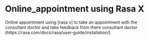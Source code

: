# Online_appointment using Rasa X
<p>Online appointment using [rasa x] to take an appointment with the consultant doctor and take 
  feedback from there consultant doctor  (https://rasa.com/docs/rasa/user-guide/installation/)</p>
